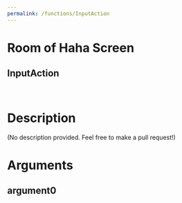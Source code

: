 ```yaml
---
permalink: /functions/InputAction
---
```

# Room of Haha Screen  
## InputAction  
&nbsp;  
# Description  
(No description provided. Feel free to make a pull request!) 
&nbsp;  
# Arguments
## argument0

&nbsp;  


